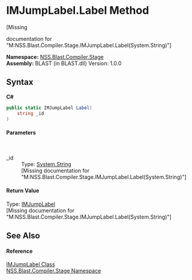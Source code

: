 # IMJumpLabel.Label Method 
 

\[Missing <summary> documentation for "M:NSS.Blast.Compiler.Stage.IMJumpLabel.Label(System.String)"\]

**Namespace:**&nbsp;<a href="N_NSS_Blast_Compiler_Stage">NSS.Blast.Compiler.Stage</a><br />**Assembly:**&nbsp;BLAST (in BLAST.dll) Version: 1.0.0

## Syntax

**C#**<br />
``` C#
public static IMJumpLabel Label(
	string _id
)
```


#### Parameters
&nbsp;<dl><dt>_id</dt><dd>Type: <a href="https://docs.microsoft.com/dotnet/api/system.string" target="_blank" rel="noopener noreferrer">System.String</a><br />\[Missing <param name="_id"/> documentation for "M:NSS.Blast.Compiler.Stage.IMJumpLabel.Label(System.String)"\]</dd></dl>

#### Return Value
Type: <a href="T_NSS_Blast_Compiler_Stage_IMJumpLabel">IMJumpLabel</a><br />\[Missing <returns> documentation for "M:NSS.Blast.Compiler.Stage.IMJumpLabel.Label(System.String)"\]

## See Also


#### Reference
<a href="T_NSS_Blast_Compiler_Stage_IMJumpLabel">IMJumpLabel Class</a><br /><a href="N_NSS_Blast_Compiler_Stage">NSS.Blast.Compiler.Stage Namespace</a><br />